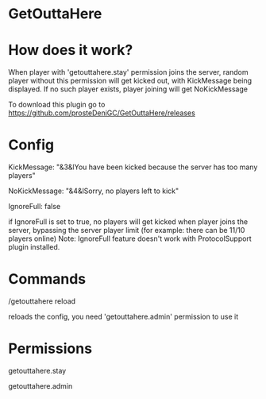 # GetOuttaHere

# How does it work?

When player with 'getouttahere.stay' permission joins the server, random player without this permission will get kicked out, with KickMessage being displayed.
If no such player exists, player joining will get NoKickMessage

To download this plugin go to https://github.com/prosteDeniGC/GetOuttaHere/releases

# Config

KickMessage: "&3&lYou have been kicked because the server has too many players"

NoKickMessage: "&4&lSorry, no players left to kick"

IgnoreFull: false

if IgnoreFull is set to true, no players will get kicked when player joins the server, bypassing the server player limit (for example: there can be 11/10 players online) Note: IgnoreFull feature doesn't work with ProtocolSupport plugin installed.

# Commands

/getouttahere reload

reloads the config, you need 'getouttahere.admin' permission to use it

# Permissions

getouttahere.stay

getouttahere.admin
